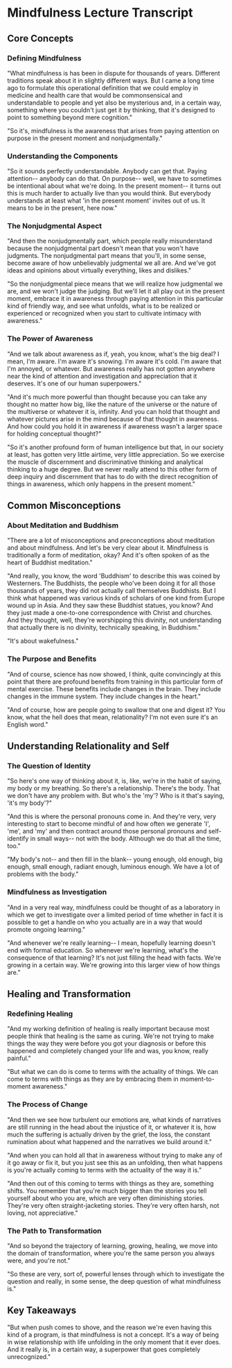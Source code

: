# Mindfulness Lecture Transcript

## Core Concepts

### Defining Mindfulness

"What mindfulness is has been in dispute for thousands of years. Different traditions speak about it in slightly different ways. But I came a long time ago to formulate this operational definition that we could employ in medicine and health care that would be commonsensical and understandable to people and yet also be mysterious and, in a certain way, something where you couldn't just get it by thinking, that it's designed to point to something beyond mere cognition."

"So it's, mindfulness is the awareness that arises from paying attention on purpose in the present moment and nonjudgmentally."

### Understanding the Components

"So it sounds perfectly understandable. Anybody can get that. Paying attention-- anybody can do that. On purpose-- well, we have to sometimes be intentional about what we're doing. In the present moment-- it turns out this is much harder to actually live than you would think. But everybody understands at least what 'in the present moment' invites out of us. It means to be in the present, here now."

### The Nonjudgmental Aspect

"And then the nonjudgmentally part, which people really misunderstand because the nonjudgmental part doesn't mean that you won't have judgments. The nonjudgmental part means that you'll, in some sense, become aware of how unbelievably judgmental we all are. And we've got ideas and opinions about virtually everything, likes and dislikes."

"So the nonjudgmental piece means that we will realize how judgmental we are, and we won't judge the judging. But we'll let it all play out in the present moment, embrace it in awareness through paying attention in this particular kind of friendly way, and see what unfolds, what is to be realized or experienced or recognized when you start to cultivate intimacy with awareness."

### The Power of Awareness

"And we talk about awareness as if, yeah, you know, what's the big deal? I mean, I'm aware. I'm aware it's snowing. I'm aware it's cold. I'm aware that I'm annoyed, or whatever. But awareness really has not gotten anywhere near the kind of attention and investigation and appreciation that it deserves. It's one of our human superpowers."

"And it's much more powerful than thought because you can take any thought no matter how big, like the nature of the universe or the nature of the multiverse or whatever it is, infinity. And you can hold that thought and whatever pictures arise in the mind because of that thought in awareness. And how could you hold it in awareness if awareness wasn't a larger space for holding conceptual thought?"

"So it's another profound form of human intelligence but that, in our society at least, has gotten very little airtime, very little appreciation. So we exercise the muscle of discernment and discriminative thinking and analytical thinking to a huge degree. But we never really attend to this other form of deep inquiry and discernment that has to do with the direct recognition of things in awareness, which only happens in the present moment."

## Common Misconceptions

### About Meditation and Buddhism

"There are a lot of misconceptions and preconceptions about meditation and about mindfulness. And let's be very clear about it. Mindfulness is traditionally a form of meditation, okay? And it's often spoken of as the heart of Buddhist meditation."

"And really, you know, the word 'Buddhism' to describe this was coined by Westerners. The Buddhists, the people who've been doing it for all those thousands of years, they did not actually call themselves Buddhists. But I think what happened was various kinds of scholars of one kind from Europe wound up in Asia. And they saw these Buddhist statues, you know? And they just made a one-to-one correspondence with Christ and churches. And they thought, well, they're worshipping this divinity, not understanding that actually there is no divinity, technically speaking, in Buddhism."

"It's about wakefulness."

### The Purpose and Benefits

"And of course, science has now showed, I think, quite convincingly at this point that there are profound benefits from training in this particular form of mental exercise. These benefits include changes in the brain. They include changes in the immune system. They include changes in the heart."

"And of course, how are people going to swallow that one and digest it? You know, what the hell does that mean, relationality? I'm not even sure it's an English word."

## Understanding Relationality and Self

### The Question of Identity

"So here's one way of thinking about it, is, like, we're in the habit of saying, my body or my breathing. So there's a relationship. There's the body. That we don't have any problem with. But who's the 'my'? Who is it that's saying, 'it's my body'?"

"And this is where the personal pronouns come in. And they're very, very interesting to start to become mindful of and how often we generate 'I', 'me', and 'my' and then contract around those personal pronouns and self-identify in small ways-- not with the body. Although we do that all the time, too."

"My body's not-- and then fill in the blank-- young enough, old enough, big enough, small enough, radiant enough, luminous enough. We have a lot of problems with the body."

### Mindfulness as Investigation

"And in a very real way, mindfulness could be thought of as a laboratory in which we get to investigate over a limited period of time whether in fact it is possible to get a handle on who you actually are in a way that would promote ongoing learning."

"And whenever we're really learning-- I mean, hopefully learning doesn't end with formal education. So whenever we're learning, what's the consequence of that learning? It's not just filling the head with facts. We're growing in a certain way. We're growing into this larger view of how things are."

## Healing and Transformation

### Redefining Healing

"And my working definition of healing is really important because most people think that healing is the same as curing. We're not trying to make things the way they were before you got your diagnosis or before this happened and completely changed your life and was, you know, really painful."

"But what we can do is come to terms with the actuality of things. We can come to terms with things as they are by embracing them in moment-to-moment awareness."

### The Process of Change

"And then we see how turbulent our emotions are, what kinds of narratives are still running in the head about the injustice of it, or whatever it is, how much the suffering is actually driven by the grief, the loss, the constant rumination about what happened and the narratives we build around it."

"And when you can hold all that in awareness without trying to make any of it go away or fix it, but you just see this as an unfolding, then what happens is you're actually coming to terms with the actuality of the way it is."

"And then out of this coming to terms with things as they are, something shifts. You remember that you're much bigger than the stories you tell yourself about who you are, which are very often diminishing stories. They're very often straight-jacketing stories. They're very often harsh, not loving, not appreciative."

### The Path to Transformation

"And so beyond the trajectory of learning, growing, healing, we move into the domain of transformation, where you're the same person you always were, and you're not."

"So these are very, sort of, powerful lenses through which to investigate the question and really, in some sense, the deep question of what mindfulness is."

## Key Takeaways

"But when push comes to shove, and the reason we're even having this kind of a program, is that mindfulness is not a concept. It's a way of being in wise relationship with life unfolding in the only moment that it ever does. And it really is, in a certain way, a superpower that goes completely unrecognized."

